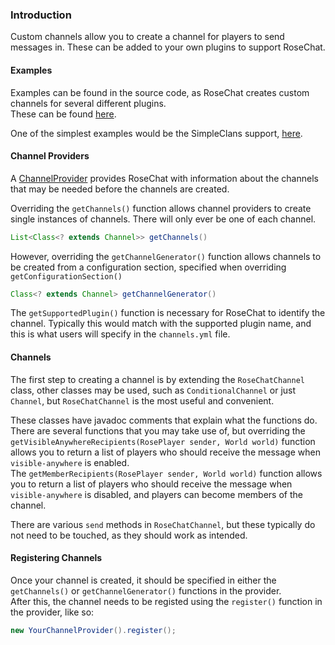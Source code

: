 ### Introduction
Custom channels allow you to create a channel for players to send messages in. These can be added to your own plugins to support RoseChat.

#### Examples
Examples can be found in the source code, as RoseChat creates custom channels for several different plugins.<br>
These can be found [here](https://github.com/Rosewood-Development/RoseChat/tree/master/src/main/java/dev/rosewood/rosechat/hook/channel).

One of the simplest examples would be the SimpleClans support, [here](https://github.com/Rosewood-Development/RoseChat/tree/master/src/main/java/dev/rosewood/rosechat/hook/channel/simpleclans).

#### Channel Providers
A [ChannelProvider](https://github.com/Rosewood-Development/RoseChat/blob/master/src/main/java/dev/rosewood/rosechat/hook/channel/ChannelProvider.java) provides RoseChat with information about the channels that may be needed before the channels are created.<br>

Overriding the `getChannels()` function allows channel providers to create single instances of channels. There will only ever be one of each channel.
```java
List<Class<? extends Channel>> getChannels()
```
However, overriding the `getChannelGenerator()` function allows channels to be created from a configuration section, specified when overriding `getConfigurationSection()`
```java
Class<? extends Channel> getChannelGenerator()
```

The `getSupportedPlugin()` function is necessary for RoseChat to identify the channel. Typically this would match with the supported plugin name, and this is what users will specify in the `channels.yml` file.

#### Channels
The first step to creating a channel is by extending the `RoseChatChannel` class, other classes may be used, such as `ConditionalChannel` or just `Channel`, but `RoseChatChannel` is the most useful and convenient.<br>

These classes have javadoc comments that explain what the functions do. There are several functions that you may take use of, but overriding the `getVisibleAnywhereRecipients(RosePlayer sender, World world)` function allows you to return a list of players who should receive the message when `visible-anywhere` is enabled.<br>
The `getMemberRecipients(RosePlayer sender, World world)` function allows you to return a list of players who should receive the message when `visible-anywhere` is disabled, and players can become members of the channel.<br>

There are various `send` methods in `RoseChatChannel`, but these typically do not need to be touched, as they should work as intended.

#### Registering Channels
Once your channel is created, it should be specified in either the `getChannels()` or `getChannelGenerator()` functions in the provider.<br>
After this, the channel needs to be registed using the `register()` function in the provider, like so:
```java
new YourChannelProvider().register();
```